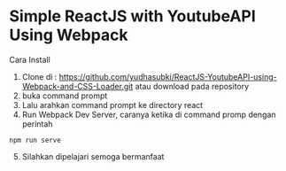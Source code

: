 # Simple ReactJS with YoutubeAPI Using Webpack

Cara Install 
1. Clone di : https://github.com/yudhasubki/ReactJS-YoutubeAPI-using-Webpack-and-CSS-Loader.git atau download pada repository
2. buka command prompt
3. Lalu arahkan command prompt ke directory react
4. Run Webpack Dev Server, caranya ketika di command promp dengan perintah 
  <pre><code>npm run serve</code></pre>
5. Silahkan dipelajari semoga bermanfaat
